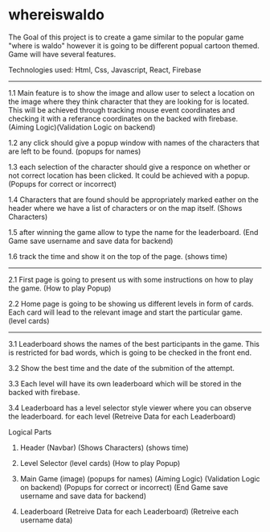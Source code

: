 # whereiswaldo

The Goal of this project is to create a game similar to the popular game "where
is waldo" however it is going to be different popual cartoon themed.
Game will have several features.

Technologies used:
Html, Css, Javascript, React, Firebase

---

1.1 Main feature is to show the image and allow user to select a location on the
image where they think character that they are looking for is located. This will
be achieved through tracking mouse event coordinates and checking it with a
referance coordinates on the backed with firebase. (Aiming Logic)(Validation Logic on backend)

1.2 any click should give a popup window with names of the characters that are
left to be found. (popups for names)

1.3 each selection of the character should give a responce on whether or not
correct location has been clicked. It could be achieved with a popup. (Popups for correct or incorrect)

1.4 Characters that are found should be appropriately marked eather on the header
where we have a list of characters or on the map itself. (Shows Characters)

1.5 after winning the game allow to type the name for the leaderboard. (End Game save username and save data for backend)

1.6 track the time and show it on the top of the page. (shows time)

---

2.1 First page is going to present us with some instructions on how to play the
game. (How to play Popup)

2.2 Home page is going to be showing us different levels in form of cards. Each
card will lead to the relevant image and start the particular game. (level cards)

---

3.1 Leaderboard shows the names of the best participants in the game. This is
restricted for bad words, which is going to be checked in the front end.

3.2 Show the best time and the date of the submition of the attempt.

3.3 Each level will have its own leaderboard which will be stored in the backed
with firebase.

3.4 Leaderboard has a level selector style viewer where you can observe the leaderboard. for each level (Retreive Data for each Leaderboard)

Logical Parts

1. Header
   (Navbar)
   (Shows Characters)
   (shows time)

2. Level Selector
   (level cards)
   (How to play Popup)

3. Main Game
   (image)
   (popups for names)
   (Aiming Logic)
   (Validation Logic on backend)
   (Popups for correct or incorrect)
   (End Game save username and save data for backend)

4. Leaderboard
   (Retreive Data for each Leaderboard)
   (Retreive each username data)

